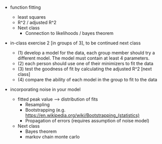 * function fitting
    * least squares
    * R^2 / adjusted R^2
    * Next class
       * Connection to likelihoods / bayes theorem

* in-class exercise 2 [in groups of 3], to be continued next class
    * (1) develop a model for the data, each group member should try a 
          different model. The model must contain at least 4 parameters.
    * (2) each person should use one of their minimizers to fit the data
    * (3) test the goodness of fit by calculating the adjusted R^2 [next class]
    * (4) compare the ability of each model in the group to fit to the
          data

* incorporating noise in your model
    * fitted peak value --> distribution of fits
        * Resampling
        * Bootstrapping (e.g. https://en.wikipedia.org/wiki/Bootstrapping_(statistics)
        * Propagation of errors (requires assumption of noise model)
    * Next class
        * Bayes theorem
        * markov chain monte carlo
